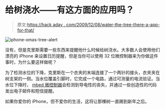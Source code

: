 # 给树浇水——有这方面的应用吗？

> 原文:[https://hack aday . com/2009/12/08/water-the-tree-there-a-app-for-that/](https://hackaday.com/2009/12/08/water-the-tree-theres-an-app-for-that/)

![](../Images/b913c4039f96a332d571c3d79fa444ee.png "iphone-xmas-tree-alert")

没有，但是克里斯需要一些东西来提醒他什么时候给树浇水。大多数人会使用他们漂亮的 iPhone 来设置日历提醒，但是当你可以使用 32 位微控制器来为你做这件事时，为什么要这样做呢？

为了检测水位的下降，克里斯在一个衣夹的末端连接了一个两针的接头，衣夹夹在树支架的一侧。当水位覆盖引脚时，它完成一个电路，通过可测量的电流验证。当水位下降时， [mbed 微控制器](http://hackaday.com/2009/11/21/review-mbed-nxp-lpc1768-microcontroller/)会检测到导电性的丧失，并通过一些创造性的代码发出电子邮件和短信提醒。

如果你爱你的 iPhone，但不爱你的生活，这将让那棵树一直踢到新年之后。